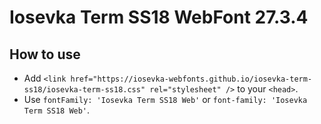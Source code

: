 # Iosevka Term SS18 WebFont 27.3.4

## How to use

- Add `<link href="https://iosevka-webfonts.github.io/iosevka-term-ss18/iosevka-term-ss18.css" rel="stylesheet" />` to your `<head>`.
- Use `fontFamily: 'Iosevka Term SS18 Web'` or `font-family: 'Iosevka Term SS18 Web'`.
